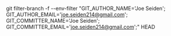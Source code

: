 git filter-branch -f --env-filter "GIT_AUTHOR_NAME='Joe Seiden'; GIT_AUTHOR_EMAIL='joe.seiden214@gmail.com'; GIT_COMMITTER_NAME='Joe Seiden'; GIT_COMMITTER_EMAIL='joe.seiden214@gmail.com';" HEAD
